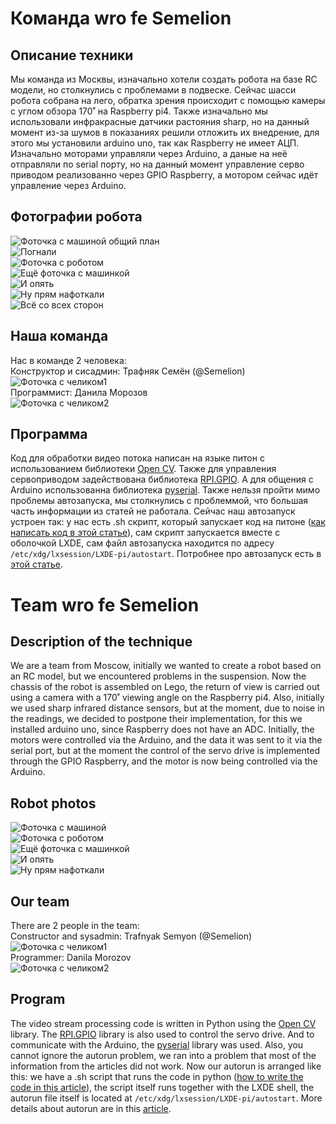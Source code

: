 #  Команда wro fe Semelion

## Описание техники
Мы команда из Москвы, изначально хотели создать робота на базе RC модели, но столкнулись с проблемами в подвеске.
Сейчас шасси робота собрана на лего, обратка зрения происходит с помощью камеры с углом обзора 170˚ на Raspberry pi4.
Также изначально мы использовали инфракрасные датчики растояния sharp, но на данный момент из-за шумов в показаниях решили отложить
их внедрение, для этого мы установили arduino uno, так как Raspberry не имеет АЦП. Изначально моторами управляли через Arduino, а даные
на неё отправляли по serial порту, но на данный момент управление серво приводом реализованно через GPIO Raspberry, а мотором сейчас идёт управление через Arduino.<br>
## Фотографии робота
![Фоточка с машиной общий план](/photos/ts7.jpg "?")<br>
![Погнали](/photos/ts1.jpg "?")<br>
![Фоточка с роботом](/photos/ts2.jpg "?")<br>
![Ещё фоточка с машинкой](/photos/ts3.jpg "?")<br>
![И опять](/photos/ts4.jpg "?")<br>
![Ну прям нафоткали](/photos/ts5.jpg "?")<br>
![Всё со всех сторон](/photos/ts6.jpg "?")<br>

## Наша команда
Нас в команде 2 человека:<br>
Конструктор и сисадмин: Трафняк Семён (@Semelion)<br>
![Фоточка с челиком1](/photos/TSL.jpg "?")<br>
Программист: Данила Морозов<br>
![Фоточка с челиком2](/photos/MD.jpg "?")<br>

## Программа
Код для обработки видео потока написан на языке питон с использованием библиотеки [Open CV](https://github.com/opencv/opencv).
Также для управления сервоприводом задействована библиотека [RPI.GPIO](https://pypi.org/project/RPi.GPIO/).
А для общения с Arduino использованна библиотека [pyserial](https://pypi.org/project/pyserial/).
Также нельзя пройти мимо проблемы автозапуска, мы столкнулись с проблеммой, что большая часть информации из статей не работала. 
Сейчас наш автозапуск устроен так: у нас есть .sh скрипт, который запускает код на питоне ([как написать код в этой статье](https://qna.habr.com/q/800529)), 
сам скрипт запускается вместе с оболочкой LXDE, сам файл автозапуска находится по адресу <code>/etc/xdg/lxsession/LXDE-pi/autostart</code>.
Потробнее про автозапуск есть в [этой статье](https://kakdelayut.ru/cifrovye-texnologii/kak-vypolnit-skript-pri-zapuske-na-raspberry-pi/).



# Team wro fe Semelion
## Description of the technique 
We are a team from Moscow, initially we wanted to create a robot based on an RC model, but we encountered problems in the suspension.
Now the chassis of the robot is assembled on Lego, the return of view is carried out using a camera with a 170˚ viewing angle on the Raspberry pi4.
Also, initially we used sharp infrared distance sensors, but at the moment, due to noise in the readings, we decided to postpone
their implementation, for this we installed arduino uno, since Raspberry does not have an ADC. Initially, the motors were controlled via the Arduino, and the data
it was sent to it via the serial port, but at the moment the control of the servo drive is implemented through the GPIO Raspberry, and the motor is now being controlled via the Arduino. <br> 
## Robot photos
![Фоточка с машиной](/photos/ts1.jpg "?")<br>
![Фоточка с роботом](/photos/ts2.jpg "?")<br>
![Ещё фоточка с машинкой](/photos/ts3.jpg "?")<br>
![И опять](/photos/ts4.jpg "?")<br>
![Ну прям нафоткали](/photos/ts5.jpg "?")<br>

## Our team
There are 2 people in the team: <br>
Constructor and sysadmin: Trafnyak Semyon (@Semelion) <br>
![Фоточка с челиком1](/photos/TSL.jpg "?")<br>
Programmer: Danila Morozov <br>
![Фоточка с челиком2](/photos/MD.jpg "?")<br>

## Program
The video stream processing code is written in Python using the [Open CV](https://github.com/opencv/opencv) library. The [RPI.GPIO](https://pypi.org/project/RPi.GPIO/) library is also used to control the servo drive. And to communicate with the Arduino, the [pyserial](https://pypi.org/project/pyserial/) library was used. Also, you cannot ignore the autorun problem, we ran into a problem that most of the information from the articles did not work. Now our autorun is arranged like this: we have a .sh script that runs the code in python ([how to write the code in this article](https://qna.habr.com/q/800529)), the script itself runs together with the LXDE shell, the autorun file itself is located at <code>/etc/xdg/lxsession/LXDE-pi/autostart</code>. More details about autorun are in this [article](https://kakdelayut.ru/cifrovye-texnologii/kak-vypolnit-skript-pri-zapuske-na-raspberry-pi/). 
